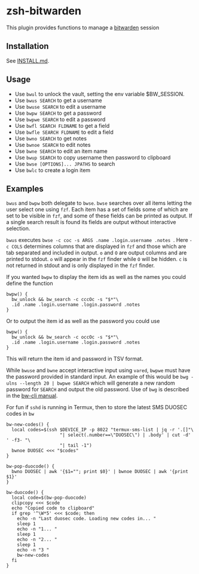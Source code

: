 # zsh-bitwarden
This plugin provides functions to manage a [bitwarden](https://github.com/bitwarden/cli) session


## Installation

See [INSTALL.md](INSTALL.md).

## Usage

- Use `bwul` to unlock the vault, setting the env variable $BW_SESSION.
- Use `bwus SEARCH` to get a username
- Use `bwuse SEARCH` to edit a username
- Use `bwpw SEARCH` to get a password
- Use `bwpwe SEARCH` to edit a password
- Use `bwfl SEARCH FLDNAME` to get a field 
- Use `bwfle SEARCH FLDNAME` to edit a field 
- Use `bwno SEARCH` to get notes
- Use `bwnoe SEARCH` to edit notes
- Use `bwne SEARCH` to edit an item name
- Use `bwup SEARCH` to copy username then password to clipboard
- Use `bwse [OPTIONS]... JPATHS` to search
- Use `bwlc` to create a login item

## Examples

`bwus` and `bwpw` both delegate to `bwse`. `bwse` searches over all items
letting the user select one using `fzf`. Each item has a set of fields some of
which are set to be visible in `fzf`, and some of these fields can be printed as
output. If a single search result is found its fields are output without
interactive selection.

`bwus` executes `bwse -c coc -s ARGS .name .login.username .notes `. Here `-c
COLS` determines columns that are displayed in `fzf` and those which are tab
separated and included in output. `o` and `O` are output columns and are printed
to stdout. `o` will appear in the `fzf` finder while `O` will be hidden. `c` is
not returned in stdout and is only displayed in the `fzf` finder.

If you wanted `bwpw` to display the item ids as well as the names you could
define the function

```
bwpw() {
  bw_unlock && bw_search -c cccOc -s "$*"\
  .id .name .login.username .login.password .notes
}
```

Or to output the item id as well as the password you could use
```
bwpw() {
  bw_unlock && bw_search -c occOc -s "$*"\
  .id .name .login.username .login.password .notes
}
```
This will return the item id and password in TSV format.

While `bwuse` and `bwne` accept interactive input using `vared`, `bwpwe` must
have the password provided in standard input. An example of this would be `bwg
-ulns --length 20 | bwpwe SEARCH` which will generate a new random password for
`SEARCH` and output the old password. Use of `bwg` is described in the [bw-cli
manual](https://bitwarden.com/help/article/cli/#generate).

For fun if `sshd` is running in Termux, then to store the latest SMS DUOSEC codes in `bw`
```
bw-new-codes() {
  local codes=$(ssh $DEVICE_IP -p 8022 "termux-sms-list | jq -r '.[]"\
                    "| select(.number==\"DUOSEC\") | .body' | cut -d' ' -f3- "\
                    "| tail -1")
  bwnoe DUOSEC <<< "$codes"
}

bw-pop-duocode() {
  bwno DUOSEC | awk '{$1=""; print $0}' | bwnoe DUOSEC | awk '{print $1}'
}

bw-duocode() {
  local code=$(bw-pop-duocode)
  clipcopy <<< $code
  echo "Copied code to clipboard"
  if grep '^\W*5' <<< $code; then
    echo -n "Last duosec code. Loading new codes in... "
    sleep 1
    echo -n "1... "
    sleep 1
    echo -n "2... "
    sleep 1
    echo -n "3 "
    bw-new-codes
  fi
}
```
